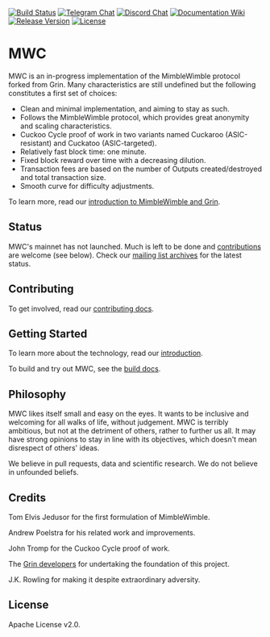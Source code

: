 [![Build Status](https://dev.azure.com/mwc-project/MWC%20Project/_apis/build/status/mwcproject.mwc-node?branchName=master)](https://dev.azure.com/mwc-project/MWC%20Project/_build/latest?definitionId=1&branchName=master)
[![Telegram Chat](https://img.shields.io/badge/chat-on%20telegram-brightgreen.svg?logo=telegram)](https://t.me/joinchat/IJTzpk33q3uBnautDTC5Sw)
[![Discord Chat](https://img.shields.io/discord/539232227360243712.svg?label=chat&logo=discord)](https://discordapp.com/invite/eUNwqf3)
[![Documentation Wiki](https://img.shields.io/badge/doc-wiki-blue.svg)](https://github.com/mwcproject/docs/wiki)
[![Release Version](https://img.shields.io/github/release/mwcproject/mwc-node.svg)](https://github.com/mwcproject/mwc-node/releases)
[![License](https://img.shields.io/github/license/mwcproject/mwc-node.svg)](https://github.com/mwcproject/mwc-node/blob/master/LICENSE)

# MWC

MWC is an in-progress implementation of the MimbleWimble protocol forked from Grin. Many characteristics are still undefined but the following constitutes a first set of choices:

  * Clean and minimal implementation, and aiming to stay as such.
  * Follows the MimbleWimble protocol, which provides great anonymity and scaling characteristics.
  * Cuckoo Cycle proof of work in two variants named Cuckaroo (ASIC-resistant) and Cuckatoo (ASIC-targeted).
  * Relatively fast block time: one minute.
  * Fixed block reward over time with a decreasing dilution.
  * Transaction fees are based on the number of Outputs created/destroyed and total transaction size.
  * Smooth curve for difficulty adjustments.

To learn more, read our [introduction to MimbleWimble and Grin](doc/intro.md).

## Status

MWC's mainnet has not launched. Much is left to be done and [contributions](CONTRIBUTING.md) are welcome (see below). Check our [mailing list archives](https://lists.launchpad.net/mimblewimble/) for the latest status.

## Contributing

To get involved, read our [contributing docs](CONTRIBUTING.md).

## Getting Started

To learn more about the technology, read our [introduction](doc/intro.md).

To build and try out MWC, see the [build docs](doc/build.md).

## Philosophy

MWC likes itself small and easy on the eyes. It wants to be inclusive and welcoming for all walks of life, without judgement. MWC is terribly ambitious, but not at the detriment of others, rather to further us all. It may have strong opinions to stay in line with its objectives, which doesn't mean disrespect of others' ideas.

We believe in pull requests, data and scientific research. We do not believe in unfounded beliefs.

## Credits

Tom Elvis Jedusor for the first formulation of MimbleWimble.

Andrew Poelstra for his related work and improvements.

John Tromp for the Cuckoo Cycle proof of work.

The [Grin developers](https://github.com/mimblewimble) for undertaking the foundation of this project.

J.K. Rowling for making it despite extraordinary adversity.

## License

Apache License v2.0.
